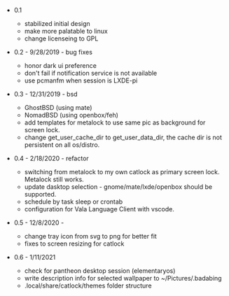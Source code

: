 * 0.1

    * stabilized initial design
    * make more palatable to linux
    * change licenseing to GPL

* 0.2 - 9/28/2019 - bug fixes

    * honor dark ui preference
    * don't fail if notification service is not available
    * use pcmanfm when session is LXDE-pi

* 0.3 - 12/31/2019 - bsd

    * GhostBSD (using mate)
    * NomadBSD (using openbox/feh)
    * add templates for metalock to use same pic as background for screen lock.
    * change get_user_cache_dir to get_user_data_dir, the cache dir is not persistent on all os/distro.

* 0.4 - 2/18/2020 - refactor

    * switching from metalock to my own catlock as primary screen lock. Metalock still works.
    * update dasktop selection - gnome/mate/lxde/openbox should be supported.
    * schedule by task sleep or crontab
    * configuration for Vala Language Client with vscode.
    
* 0.5 - 12/8/2020 - 
    
    * change tray icon from svg to png for better fit
    * fixes to screen resizing for catlock

* 0.6 - 1/11/2021

    * check for pantheon desktop session (elementaryos)
    * write description info for selected wallpaper to ~/Pictures/.badabing
    * .local/share/catlock/themes folder structure
    

